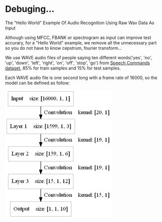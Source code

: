 Debuging...
====

The "Hello World" Example Of Audio Recognition Using Raw Wav Data As Input 


Although using MFCC, FBANK or spectrogram as input can improve test accurary, for a "Hello World" example, we remove all the unnecessary part so you do not have to know cepstrum, fourier transform...


We use WAVE audio files of people saying ten different words('yes', 'no', 'up', 'down', 'left', 'right', 'on', 'off', 'stop', 'go') from [Speech Commands dataset](https://storage.cloud.google.com/download.tensorflow.org/data/speech_commands_v0.01.tar.gz), 85% for train samples and 15% for test samples. 


Each WAVE audio file is one second long with a frame rate of 16000, so the model can be defined as follow:
<div><img src="files/model.png" /></div> 







